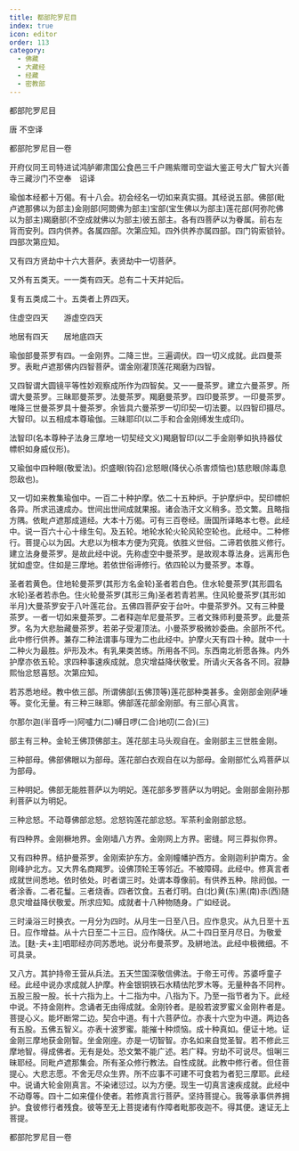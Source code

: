 ```yaml
---
title: 都部陀罗尼目
index: true
icon: editor
order: 113
category:
  - 佛藏
  - 大藏经
  - 经藏
  - 密教部
---
```


  都部陀罗尼目  

唐 不空译  

都部陀罗尼目一卷  

开府仪同王司特进试鸿胪卿肃国公食邑三千户赐紫赠司空谥大鉴正号大广智大兴善寺三藏沙门不空奉　诏译  

瑜伽本经都十万偈。有十八会。初会经名一切如来真实摄。其经说五部。佛部(毗卢遮那佛以为部主)金刚部(阿閦佛为部主)宝部(宝生佛以为部主)莲花部(阿弥陀佛以为部主)羯磨部(不空成就佛以为部主)彼五部主。各有四菩萨以为眷属。前右左背而安列。四内供养。各属四部。次第应知。四外供养亦属四部。四门钩索锁铃。四部次第应知。  

又有四方贤劫中十六大菩萨。表贤劫中一切菩萨。  

又外有五类天。一一类有四天。总有二十天并妃后。  

复有五类成二十。五类者上界四天。  

住虚空四天　　游虚空四天  

地居有四天　　居地底四天  

瑜伽部曼茶罗有四。一金刚界。二降三世。三遍调伏。四一切义成就。此四曼茶罗。表毗卢遮那佛内四智菩萨。谓金刚灌顶莲花羯磨为四智。  

又四智谓大圆镜平等性妙观察成所作为四智矣。又一一曼茶罗。建立六曼茶罗。所谓大曼茶罗。三昧耶曼茶罗。法曼茶罗。羯磨曼茶罗。四印曼茶罗。一印曼茶罗。唯降三世曼茶罗具十曼茶罗。余皆具六曼茶罗一切印契一切法要。以四智印摄尽。大智印。以五相成本尊瑜伽。三昧耶印(以二手和合金刚缚发生成印)。  

法智印(名本尊种子法身三摩地一切契经文义)羯磨智印(以二手金刚拳如执持器仗幖帜如身威仪形)。  

又瑜伽中四种眼(敬爱法)。炽盛眼(钩召)忿怒眼(降伏心杀害烦恼也)慈悲眼(除毒息怨敌也)。  

又一切如来教集瑜伽中。一百二十种护摩。依二十五种炉。于护摩炉中。契印幖帜各异。所求迅速成办。世间出世间成就果报。诸会浩汗文义稍多。恐文繁。且略指方隅。依毗卢遮那成道经。大本十万偈。可有三百卷经。唐国所译略本七卷。此经中。说一百六十心十缘生句。及五轮。地轮水轮火轮风轮空轮也。此经中。二种修行。菩提心以为因。大悲以为根本方便为究竟。依胜义世俗。二谛若依胜义修行。建立法身曼茶罗。是故此经中说。先称虚空中曼茶罗。是故观本尊法身。远离形色犹如虚空。住如是三摩地。若依世俗谛修行。依四轮以为曼茶罗。本尊。  

圣者若黄色。住地轮曼茶罗(其形方名金轮)圣者若白色。住水轮曼茶罗(其形圆名水轮)圣者若赤色。住火轮曼茶罗(其形三角)圣者若青若黑。住风轮曼茶罗(其形如半月)大曼茶罗安于八叶莲花台。五佛四菩萨安于台叶。中曼茶罗外。又有三种曼茶罗。一者一切如来曼茶罗。二者释迦牟尼曼茶罗。三者文殊师利曼茶罗。此曼茶罗。名为大悲胎藏曼茶罗。若弟子受灌顶法。小曼茶罗极微妙委曲。余部所不代。此中修行供养。兼存二种法谓事与理为二也此经中。护摩火天有四十种。就中一十二种火为最胜。炉形及木。有乳果类苦练。所用各不同。东西南北祈愿各殊。内外护摩亦依五轮。求四种事速疾成就。息灾增益降伏敬爱。所请火天各各不同。寂静熙怡忿怒喜怒。次第应知。  

若苏悉地经。教中依三部。所谓佛部(五佛顶等)莲花部种类甚多。金刚部金刚萨埵等。变化无量。有三种三昧耶。佛部莲花部金刚部。有三部心真言。  

尔那尔迦(半音呼一)阿嚧力(二)嚩日啰(二合)地叨(二合)(三)  

部主有三种。金轮王佛顶佛部主。莲花部主马头观自在。金刚部主三世胜金刚。  

三种部母。佛部佛眼以为部母。莲花部白衣观自在以为部母。金刚部忙么鸡菩萨以为部母。  

三种明妃。佛部无能胜菩萨以为明妃。莲花部多罗菩萨以为明妃。金刚部金刚孙那利菩萨以为明妃。  

三种忿怒。不动尊佛部忿怒。忿怒钩莲花部忿怒。军茶利金刚部忿怒。  

有四种界。金刚橛地界。金刚墙八方界。金刚网上方界。密缝。阿三莽拟你界。  

又有四种界。结护曼茶罗。金刚索护东方。金刚幢幡护西方。金刚迦利护南方。金刚峰护北方。又大界名商羯罗。设佛顶轮王等邻近。不被障碍。此经中。修真言者成就世间悉地。依时依处。时者谓三时。处谓本尊像前。有供养五种。除阏伽。一者涂香。二者花鬘。三者烧香。四者饮食。五者灯明。白(北)黄(东)黑(南)赤(西)随息灾增益降伏敬爱。所求应知。成就者十八种物随身。广如经说。  

三时澡浴三时换衣。一月分为四时。从月生一日至八日。应作息灾。从九日至十五日。应作增益。从十六日至二十三日。应作降伏。从二十四日至月尽日。为敬爱法。[麩-夫+主]呬耶经亦同苏悉地。说分布曼茶罗。及絣地法。此经中极微细。不可具录。  

又八方。其护持帝王营从兵法。五天竺国深敬信佛法。于帝王可传。苏婆呼童子经。此经中说办求成就人护摩。杵金银铜铁石水精佉陀罗木等。无量种各不同杵。五股三股一股。长十六指为上。十二指为中。八指为下。乃至一指节者为下。此经中说。不持金刚杵。念诵者无由得成就。金刚铃者。是般若波罗蜜义金刚杵者是。菩提心义。能坏断常二边。契合中道。有十六菩萨位。亦表十六空为中道。两边各有五股。五佛五智义。亦表十波罗蜜。能摧十种烦恼。成十种真如。便证十地。证金刚三摩地获金刚智。坐金刚座。亦是一切智智。亦名如来自觉圣智。若不修此三摩地智。得成佛者。无有是处。恐文繁不能广述。若广释。穷劫不可说尽。怚唎三昧耶经。同毗卢遮那集会。所有圣众修行教法。自性成就。此教中修行者。但住菩提心。大悲志愿。不舍无尽众生界。所不应事不可建不可食若为者犯三摩耶。此经中。说诵大轮金刚真言。不染诸愆过。以为方便。现生一切真言速疾成就。此经中不动尊等。四十二如来僮仆使者。若修真言行菩萨。坚持菩提心。我等承事供养拥护。食彼修行者残食。彼等至无上菩提诸有作障者毗那夜迦不。得其便。速证无上菩提。  

都部陀罗尼目一卷  

